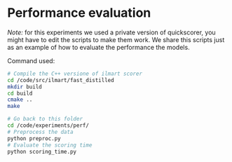 # Performance evaluation

*Note:* for this experiments we used a private version of quickscorer, you might have to edit the scripts to make
them work.
We share this scripts just as an example of how to evaluate the performance the models.

Command used:

```bash
# Compile the C++ versione of ilmart scorer
cd /code/src/ilmart/fast_distilled
mkdir build
cd build
cmake ..
make

# Go back to this folder
cd /code/experiments/perf/
# Preprocess the data
python preproc.py
# Evaluate the scoring time
python scoring_time.py
```

